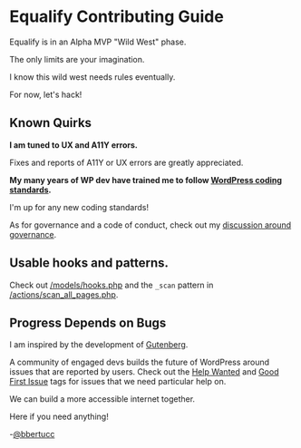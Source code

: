 # Equalify Contributing Guide

Equalify is in an Alpha MVP "Wild West" phase.

The only limits are your imagination.

I know this wild west needs rules eventually.

For now, let's hack! 

## Known Quirks

**I am tuned to UX and A11Y errors.**

Fixes and reports of A11Y or UX errors are greatly appreciated.

**My many years of WP dev have trained me to follow [WordPress coding standards](https://github.com/WordPress/WordPress-Coding-Standards).**

I'm up for any new coding standards!

As for governance and a code of conduct, check out my [discussion around governance](https://github.com/bbertucc/equalify/discussions/91).

## Usable hooks and patterns. 

Check out [/models/hooks.php](/models/hooks.php) and the `_scan` pattern in [/actions/scan_all_pages.php](/actions/scan_all_pages.php).

## Progress Depends on Bugs
I am inspired by the development of [Gutenberg](https://github.com/WordPress/gutenberg).

A community of engaged devs builds the future of WordPress around issues that are reported by users. Check out the [Help Wanted](https://github.com/bbertucc/equalify/issues?q=is%3Aissue+is%3Aopen+label%3A%22help+wanted%22) and [Good First Issue](https://github.com/bbertucc/equalify/issues?q=is%3Aissue+is%3Aopen+label%3A%22good+first+issue%22) tags for issues that we need particular help on.

We can build a more accessible internet together.

Here if you need anything!

-[@bbertucc](https://github.com/bbertucc)

